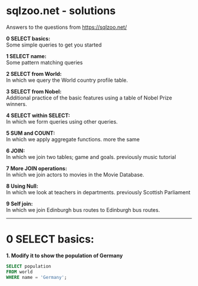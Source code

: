 # sqlzoo.net - solutions
Answers to the questions from https://sqlzoo.net/

**0 SELECT basics:**<br>
Some simple queries to get you started

**1 SELECT name:**<br>
Some pattern matching queries

**2 SELECT from World:**<br>
In which we query the World country profile table.

**3 SELECT from Nobel:**<br>
Additional practice of the basic features using a table of Nobel Prize winners.

**4 SELECT within SELECT:**<br>
In which we form queries using other queries.

**5 SUM and COUNT:**<br>
In which we apply aggregate functions. more the same

**6 JOIN:**<br>
In which we join two tables; game and goals. previously music tutorial

**7 More JOIN operations:**<br>
In which we join actors to movies in the Movie Database.

**8 Using Null:**<br>
In which we look at teachers in departments. previously Scottish Parliament

**9 Self join:**<br>
In which we join Edinburgh bus routes to Edinburgh bus routes.

---
# 0 SELECT basics:
**1. Modify it to show the population of Germany**
```sql
SELECT population 
FROM world 
WHERE name = 'Germany';
```
